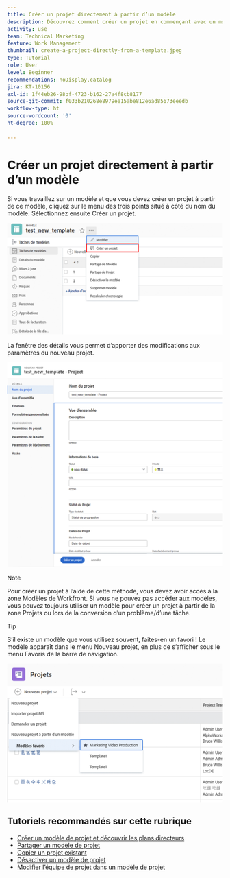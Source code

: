 ```yaml
---
title: Créer un projet directement à partir d’un modèle
description: Découvrez comment créer un projet en commençant avec un modèle déjà créé.
activity: use
team: Technical Marketing
feature: Work Management
thumbnail: create-a-project-directly-from-a-template.jpeg
type: Tutorial
role: User
level: Beginner
recommendations: noDisplay,catalog
jira: KT-10156
exl-id: 1f44eb26-98bf-4723-b162-27a4f8cb8177
source-git-commit: f033b210268e8979ee15abe812e6ad85673eeedb
workflow-type: ht
source-wordcount: '0'
ht-degree: 100%

---
```


# Créer un projet directement à partir d’un modèle

Si vous travaillez sur un modèle et que vous devez créer un projet à partir de ce modèle, cliquez sur le menu des trois points situé à côté du nom du modèle. Sélectionnez ensuite Créer un projet.

![Option Créer un projet dans le menu](assets/direct-template-01.png)

La fenêtre des détails vous permet d’apporter des modifications aux paramètres du nouveau projet.

![Page de création de projet](assets/direct-template-02.png)

>[!NOTE]
>
>Pour créer un projet à l’aide de cette méthode, vous devez avoir accès à la zone Modèles de Workfront. Si vous ne pouvez pas accéder aux modèles, vous pouvez toujours utiliser un modèle pour créer un projet à partir de la zone Projets ou lors de la conversion d’un problème/d’une tâche.

>[!TIP]
>
>S’il existe un modèle que vous utilisez souvent, faites-en un favori ! Le modèle apparaît dans le menu Nouveau projet, en plus de s’afficher sous le menu Favoris de la barre de navigation.


![Modèles favoris de nouveau projet](assets/direct-template-03.png)

## Tutoriels recommandés sur cette rubrique

* [Créer un modèle de projet et découvrir les plans directeurs](/help/manage-work/create-and-manage-project-templates/create-a-project-template.md)
* [Partager un modèle de projet](/help/manage-work/create-and-manage-project-templates/share-a-project-template.md)
* [Copier un projet existant](/help/manage-work/manage-projects/copy-an-existing-project.md)
* [Désactiver un modèle de projet](/help/manage-work/create-and-manage-project-templates/deactivate-a-project-template.md)
* [Modifier l’équipe de projet dans un modèle de projet](/help/manage-work/create-and-manage-project-templates/edit-the-project-team-in-a-project-template.md)
